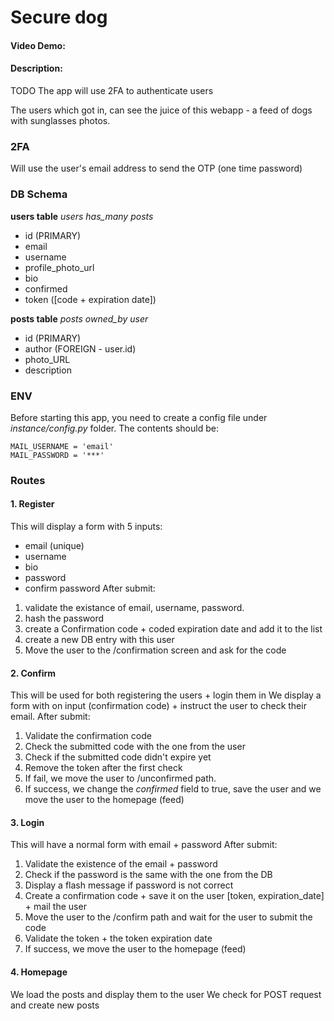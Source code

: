 # Secure dog
#### Video Demo:  <URL HERE>
#### Description:
TODO
The app will use 2FA to authenticate users

The users which got in, can see the juice of this webapp - a feed of dogs with sunglasses photos.

### 2FA
Will use the user's email address to send the OTP (one time password)

### DB Schema
**users table**
*users has_many posts*
- id (PRIMARY)
- email
- username
- profile_photo_url
- bio
- confirmed
- token ([code + expiration date])


**posts table**
*posts owned_by user*
- id (PRIMARY)
- author (FOREIGN - user.id)
- photo_URL
- description

### ENV
Before starting this app, you need to create a config file under *instance/config.py* folder. The contents should be:
```
MAIL_USERNAME = 'email'
MAIL_PASSWORD = '***'

```

### Routes

#### 1. Register
This will display a form with 5 inputs:
- email (unique)
- username
- bio
- password
- confirm password
After submit:
1. validate the existance of email, username, password. 
2. hash the password 
3. create a Confirmation code + coded expiration date and add it to the list
4. create a new DB entry with this user
5. Move the user to the /confirmation screen and ask for the code

#### 2. Confirm
This will be used for both registering the users + login them in
We display a form with on input (confirmation code) + instruct the user to check their email.
After submit:
1. Validate the confirmation code
2. Check the submitted code with the one from the user
3. Check if the submitted code didn't expire yet
4. Remove the token after the first check
5.  If fail, we move the user to /unconfirmed path.
6. If success, we change the *confirmed* field to true, save the user and we move the user to the homepage (feed) 

#### 3. Login
This will have a normal form with email + password
After submit:
1. Validate the existence of the email + password
2. Check if the password is the same with the one from the DB
3. Display a flash message if password is not correct
4. Create a confirmation code + save it on the user [token, expiration_date] + mail the user
5. Move the user to the /confirm path and wait for the user to submit the code
6. Validate the token + the token expiration date
7. If success, we move the user to the homepage (feed)

#### 4. Homepage
We load the posts and display them to the user
We check for POST request and create new posts